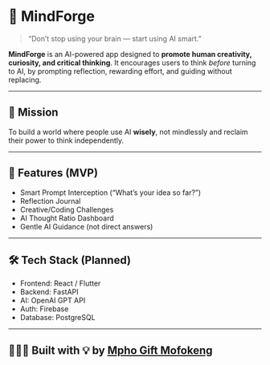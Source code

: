 # 🧠 MindForge

> “Don’t stop using your brain — start using AI smart.”

**MindForge** is an AI-powered app designed to **promote human creativity, curiosity, and critical thinking**. It encourages users to think *before* turning to AI, by prompting reflection, rewarding effort, and guiding without replacing.

---

## 🎯 Mission

To build a world where people use AI **wisely**, not mindlessly and reclaim their power to think independently.

---

## 🌟 Features (MVP)

- Smart Prompt Interception (“What’s your idea so far?”)
- Reflection Journal
- Creative/Coding Challenges
- AI Thought Ratio Dashboard
- Gentle AI Guidance (not direct answers)

---

## 🛠️ Tech Stack (Planned)

- Frontend: React / Flutter
- Backend: FastAPI
- AI: OpenAI GPT API
- Auth: Firebase
- Database: PostgreSQL

---

## 👩🏽‍💻 Built with 💡 by [Mpho Gift Mofokeng](https://github.com/GiftM5)
